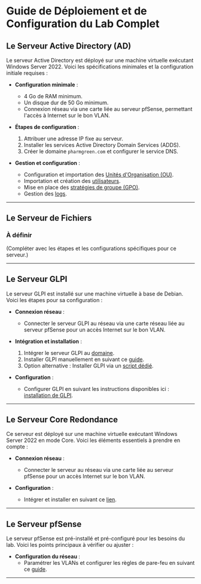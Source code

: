 # Guide de Déploiement et de Configuration du Lab Complet

## Le Serveur Active Directory (AD)

Le serveur Active Directory est déployé sur une machine virtuelle exécutant Windows Server 2022. Voici les spécifications minimales et la configuration initiale requises :

- **Configuration minimale** :
  - 4 Go de RAM minimum.
  - Un disque dur de 50 Go minimum.
  - Connexion réseau via une carte liée au serveur pfSense, permettant l'accès à Internet sur le bon VLAN.

- **Étapes de configuration** :
  1. Attribuer une adresse IP fixe au serveur.
  2. Installer les services Active Directory Domain Services (ADDS).
  3. Créer le domaine `pharmgreen.com` et configurer le service DNS.

- **Gestion et configuration** :
  - Configuration et importation des [Unités d'Organisation (OU)](Server_AD/OU).
  - Importation et création des [utilisateurs](Server_AD/Utilisateur).
  - Mise en place des [stratégies de groupe (GPO)](Server_AD/GPO).
  - Gestion des [logs](Server_AD/Logs).

---

## Le Serveur de Fichiers

### À définir
(Compléter avec les étapes et les configurations spécifiques pour ce serveur.)

---

## Le Serveur GLPI

Le serveur GLPI est installé sur une machine virtuelle à base de Debian. Voici les étapes pour sa configuration :

- **Connexion réseau** :
  - Connecter le serveur GLPI au réseau via une carte réseau liée au serveur pfSense pour un accès Internet sur le bon VLAN.

- **Intégration et installation** :
  1. Intégrer le serveur GLPI au [domaine](Server_GLPI/Server_to_Domain.md).
  2. Installer GLPI manuellement en suivant ce [guide](Server_GLPI/install_glpi.md).
  3. Option alternative : Installer GLPI via un [script dédié](Server_GLPI/USER_GUIDE_GLPI_SCRIPT.md).

- **Configuration** :
  - Configurer GLPI en suivant les instructions disponibles ici : [installation de GLPI](Server_GLPI/install_glpi.md).

---

## Le Serveur Core Redondance

Ce serveur est déployé sur une machine virtuelle exécutant Windows Server 2022 en mode Core. Voici les éléments essentiels à prendre en compte :

- **Connexion réseau** :
  - Connecter le serveur au réseau via une carte liée au serveur pfSense pour un accès Internet sur le bon VLAN.

- **Configuration** :
  - Intégrer et installer en suivant ce [lien](Server_Core_Redondance).

---

## Le Serveur pfSense

Le serveur pfSense est pré-installé et pré-configuré pour les besoins du lab. Voici les points principaux à vérifier ou ajuster :

- **Configuration du réseau** :
  - Paramétrer les VLANs et configurer les règles de pare-feu en suivant ce [guide](Server_pfsense).

---
